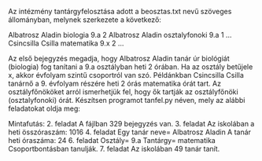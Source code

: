Az intézmény tantárgyfelosztása adott a beosztas.txt nevű szöveges állományban, melynek szerkezete a következő:
 
Albatrosz Aladin
biologia
9.a
2
Albatrosz Aladin
osztalyfonoki
9.a
1
…
Csincsilla Csilla
matematika
9.x
2
…

Az első bejegyzés megadja, hogy Albatrosz Aladin tanár úr biológiát (biologia) fog tanítani
a 9.a osztályban heti 2 órában. Ha az osztály betűjele x, akkor évfolyam szintű csoportról van
szó. Példánkban Csincsilla Csilla tanárnő a 9. évfolyam részére heti 2 órás matematika órát tart.
Az osztályfőnököket arról ismerhetjük fel, hogy ők tartják az osztályfőnöki (osztalyfonoki) órát.
Készítsen programot tanfel.py néven, mely az alábbi feladatokat oldja meg:

Mintafutás:
2. feladat
A fájlban 329 bejegyzés van.
3. feladat
Az iskolában a heti összóraszám: 1016
4. feladat
Egy tanár neve= Albatrosz Aladin
A tanár heti óraszáma: 24
6. feladat
Osztály= 9.a
Tantárgy= matematika
Csoportbontásban tanulják.
7. feladat
Az iskolában 49 tanár tanít.
